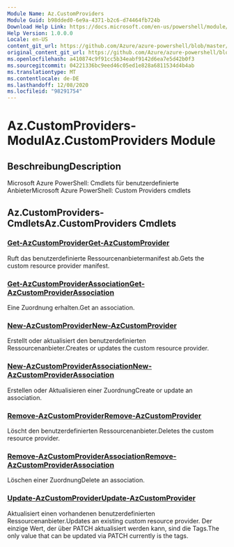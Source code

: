 ```yaml
---
Module Name: Az.CustomProviders
Module Guid: b98dded0-6e9a-4371-b2c6-d74464fb724b
Download Help Link: https://docs.microsoft.com/en-us/powershell/module/az.customproviders
Help Version: 1.0.0.0
Locale: en-US
content_git_url: https://github.com/Azure/azure-powershell/blob/master/src/CustomProviders/help/Az.CustomProviders.md
original_content_git_url: https://github.com/Azure/azure-powershell/blob/master/src/CustomProviders/help/Az.CustomProviders.md
ms.openlocfilehash: a410874c9f91cc5b34eabf9142d6ea7e5d42b0f3
ms.sourcegitcommit: 04221336bc9eed46c05ed1e828a6811534d4b4ab
ms.translationtype: MT
ms.contentlocale: de-DE
ms.lasthandoff: 12/08/2020
ms.locfileid: "98291754"
---
```

# <span data-ttu-id="99b84-101">Az.CustomProviders-Modul</span><span class="sxs-lookup"><span data-stu-id="99b84-101">Az.CustomProviders Module</span></span>
## <span data-ttu-id="99b84-102">Beschreibung</span><span class="sxs-lookup"><span data-stu-id="99b84-102">Description</span></span>
<span data-ttu-id="99b84-103">Microsoft Azure PowerShell: Cmdlets für benutzerdefinierte Anbieter</span><span class="sxs-lookup"><span data-stu-id="99b84-103">Microsoft Azure PowerShell: Custom Providers cmdlets</span></span>

## <span data-ttu-id="99b84-104">Az.CustomProviders-Cmdlets</span><span class="sxs-lookup"><span data-stu-id="99b84-104">Az.CustomProviders Cmdlets</span></span>
### [<span data-ttu-id="99b84-105">Get-AzCustomProvider</span><span class="sxs-lookup"><span data-stu-id="99b84-105">Get-AzCustomProvider</span></span>](Get-AzCustomProvider.md)
<span data-ttu-id="99b84-106">Ruft das benutzerdefinierte Ressourcenanbietermanifest ab.</span><span class="sxs-lookup"><span data-stu-id="99b84-106">Gets the custom resource provider manifest.</span></span>

### [<span data-ttu-id="99b84-107">Get-AzCustomProviderAssociation</span><span class="sxs-lookup"><span data-stu-id="99b84-107">Get-AzCustomProviderAssociation</span></span>](Get-AzCustomProviderAssociation.md)
<span data-ttu-id="99b84-108">Eine Zuordnung erhalten.</span><span class="sxs-lookup"><span data-stu-id="99b84-108">Get an association.</span></span>

### [<span data-ttu-id="99b84-109">New-AzCustomProvider</span><span class="sxs-lookup"><span data-stu-id="99b84-109">New-AzCustomProvider</span></span>](New-AzCustomProvider.md)
<span data-ttu-id="99b84-110">Erstellt oder aktualisiert den benutzerdefinierten Ressourcenanbieter.</span><span class="sxs-lookup"><span data-stu-id="99b84-110">Creates or updates the custom resource provider.</span></span>

### [<span data-ttu-id="99b84-111">New-AzCustomProviderAssociation</span><span class="sxs-lookup"><span data-stu-id="99b84-111">New-AzCustomProviderAssociation</span></span>](New-AzCustomProviderAssociation.md)
<span data-ttu-id="99b84-112">Erstellen oder Aktualisieren einer Zuordnung</span><span class="sxs-lookup"><span data-stu-id="99b84-112">Create or update an association.</span></span>

### [<span data-ttu-id="99b84-113">Remove-AzCustomProvider</span><span class="sxs-lookup"><span data-stu-id="99b84-113">Remove-AzCustomProvider</span></span>](Remove-AzCustomProvider.md)
<span data-ttu-id="99b84-114">Löscht den benutzerdefinierten Ressourcenanbieter.</span><span class="sxs-lookup"><span data-stu-id="99b84-114">Deletes the custom resource provider.</span></span>

### [<span data-ttu-id="99b84-115">Remove-AzCustomProviderAssociation</span><span class="sxs-lookup"><span data-stu-id="99b84-115">Remove-AzCustomProviderAssociation</span></span>](Remove-AzCustomProviderAssociation.md)
<span data-ttu-id="99b84-116">Löschen einer Zuordnung</span><span class="sxs-lookup"><span data-stu-id="99b84-116">Delete an association.</span></span>

### [<span data-ttu-id="99b84-117">Update-AzCustomProvider</span><span class="sxs-lookup"><span data-stu-id="99b84-117">Update-AzCustomProvider</span></span>](Update-AzCustomProvider.md)
<span data-ttu-id="99b84-118">Aktualisiert einen vorhandenen benutzerdefinierten Ressourcenanbieter.</span><span class="sxs-lookup"><span data-stu-id="99b84-118">Updates an existing custom resource provider.</span></span>
<span data-ttu-id="99b84-119">Der einzige Wert, der über PATCH aktualisiert werden kann, sind die Tags.</span><span class="sxs-lookup"><span data-stu-id="99b84-119">The only value that can be updated via PATCH currently is the tags.</span></span>

